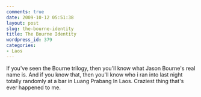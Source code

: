 ```yaml
---
comments: true
date: 2009-10-12 05:51:38
layout: post
slug: the-bourne-identity
title: The Bourne Identity
wordpress_id: 379
categories:
- Laos
---
```


If you've seen the Bourne trilogy, then you'll know what Jason Bourne's real name is.  And if you know that, then you'll know who i ran into last night totally randomly at a bar in Luang Prabang In Laos.  Craziest thing that's ever happened to me.
